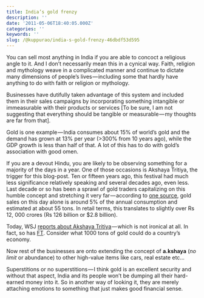```yaml
---
title: India’s gold frenzy
description: ''
date: '2011-05-06T18:40:05.000Z'
categories: ''
keywords: ''
slug: /@kuppurao/india-s-gold-frenzy-46dbdf53d595
---
```


You can sell most anything in India if you are able to concoct a religious angle to it. And I don’t necessarily mean this in a cynical way. Faith, religion and mythology weave in a complicated manner and continue to dictate many dimensions of people’s lives — including some that hardly have anything to do with faith or religion or mythology.

Businesses have dutifully taken advantage of this system and included them in their sales campaigns by incorporating something intangible or immeasurable with their products or services \[To be sure, I am not suggesting that everything should be tangible or measurable — my thoughts are far from that\].

Gold is one example — India consumes about 15% of world’s gold and the demand has grown at 13% per year (>300% from 10 years ago), while the GDP growth is less than half of that. A lot of this has to do with gold’s association with good omen.

If you are a devout Hindu, you are likely to be observing something for a majority of the days in a year. One of those occasions is Akshaya Tritiya, the trigger for this blog-post. Ten or fifteen years ago, this festival had much less significance relatively speaking and several decades ago, even less. Last decade or so has been a sprawl of gold traders capitalizing on this humble concept and stretching it very far — according to [one source](http://www.commodityonline.com/news/Akshaya-Trithiya-a-myth-that-sells-gold-in-India-38786-3-1.html), gold sales on this day alone is around 5% of the annual consumption and estimated at about 55 tons. In retail terms, this translates to slightly over Rs 12, 000 crores (Rs 126 billion or $2.8 billion).

Today, WSJ [reports about Akshaya Tritiya](http://online.wsj.com/article/SB10001424052748703992704576306690443430296.html) — which is not ironical at all. In fact, so has [FT](http://blogs.ft.com/beyond-brics/2011/05/06/gold-sell-off-not-in-india/). Consider what 1000 tons of gold could do a country’s economy.

Now rest of the businesses are onto extending the concept of **a.kshaya** (_no limit_ or abundance) to other high-value items like cars, real estate etc…

Superstitions or no superstitions — I think gold is an excellent security and without that aspect, India and its people won’t be dumping all their hard-earned money into it. So in another way of looking it, they are merely attaching emotions to something that just makes good financial sense.
